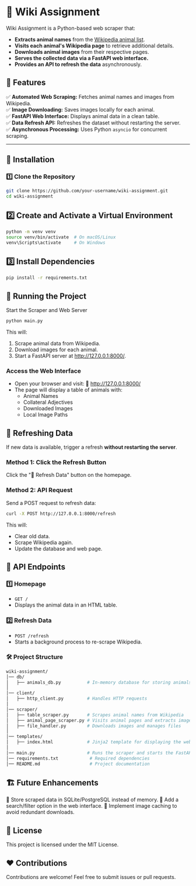 # 🦁 Wiki Assignment

Wiki Assignment is a Python-based web scraper that:
- **Extracts animal names** from the [Wikipedia animal list](https://en.wikipedia.org/wiki/List_of_animal_names).
- **Visits each animal's Wikipedia page** to retrieve additional details.
- **Downloads animal images** from their respective pages.
- **Serves the collected data via a FastAPI web interface.**
- **Provides an API to refresh the data** asynchronously.

## 🚀 Features
✅ **Automated Web Scraping:** Fetches animal names and images from Wikipedia.  
✅ **Image Downloading:** Saves images locally for each animal.  
✅ **FastAPI Web Interface:** Displays animal data in a clean table.  
✅ **Data Refresh API:** Refreshes the dataset without restarting the server.  
✅ **Asynchronous Processing:** Uses Python `asyncio` for concurrent scraping.  

---

## 📌 **Installation**
### **1️⃣ Clone the Repository**
```sh
git clone https://github.com/your-username/wiki-assignment.git
cd wiki-assignment
```
## 2️⃣ Create and Activate a Virtual Environment
```sh
python -m venv venv
source venv/bin/activate  # On macOS/Linux
venv\Scripts\activate     # On Windows
```
## 3️⃣ Install Dependencies
```sh
pip install -r requirements.txt
```
## 🏃 Running the Project
Start the Scraper and Web Server
```sh
python main.py
```
This will:
1. Scrape animal data from Wikipedia.
2. Download images for each animal.
3. Start a FastAPI server at http://127.0.0.1:8000/.

### Access the Web Interface
- Open your browser and visit:
    🔗 http://127.0.0.1:8000/
- The page will display a table of animals with:
  - Animal Names
  - Collateral Adjectives
  - Downloaded Images
  - Local Image Paths

## 🔄 Refreshing Data
If new data is available, trigger a refresh **without restarting the server**.

### Method 1: Click the Refresh Button
Click the "🔄 Refresh Data" button on the homepage.

### Method 2: API Request
Send a POST request to refresh data:

```sh
curl -X POST http://127.0.0.1:8000/refresh
```

This will:
- Clear old data.
- Scrape Wikipedia again.
- Update the database and web page.

## 🔗 API Endpoints
### 1️⃣ Homepage
- `GET /`
- Displays the animal data in an HTML table.

### 2️⃣ Refresh Data
- `POST /refresh`
- Starts a background process to re-scrape Wikipedia.

### 🛠 Project Structure
```graphql
wiki-assignment/
│── db/
│   ├── animals_db.py          # In-memory database for storing animals
│
│── client/
│   ├── http_client.py         # Handles HTTP requests
│
│── scraper/
│   ├── table_scraper.py       # Scrapes animal names from Wikipedia
│   ├── animal_page_scraper.py # Visits animal pages and extracts images
│   ├── file_handler.py        # Downloads images and manages files
│
│── templates/
│   ├── index.html             # Jinja2 template for displaying the web page
│
│── main.py                    # Runs the scraper and starts the FastAPI server
│── requirements.txt            # Required dependencies
│── README.md                   # Project documentation
```

## 🏗 Future Enhancements
🔹 Store scraped data in SQLite/PostgreSQL instead of memory.
🔹 Add a search/filter option in the web interface.
🔹 Implement image caching to avoid redundant downloads.

## 📝 License
This project is licensed under the MIT License.

## ❤️ Contributions
Contributions are welcome! Feel free to submit issues or pull requests.